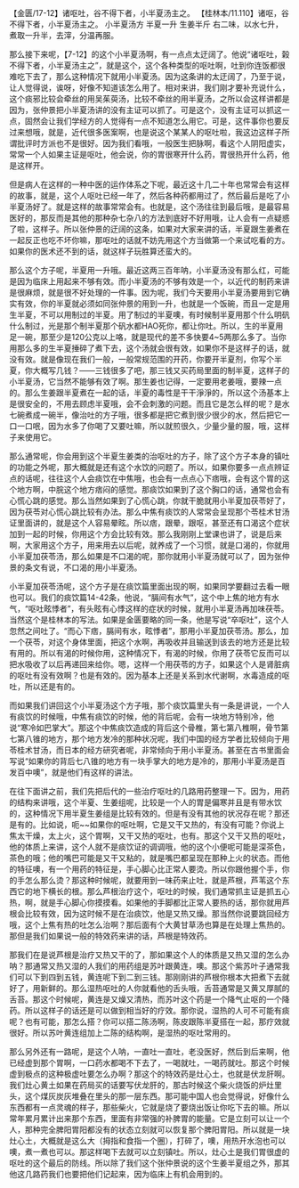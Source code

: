 【金匮/17-12】诸呕吐，谷不得下者，小半夏汤主之。
【桂林本/11.110】诸呕，谷不得下者，小半夏汤主之。
小半夏汤方
半夏一升 生姜半斤
右二味，以水七升，煮取一升半，去滓，分温再服。

那么接下来呢，【7-12】的这个小半夏汤啊，有一点点太迂阔了。他说“诸呕吐，榖不得下者，小半夏汤主之”，就是这个，这个各种类型的呕吐啊，吐到你连饭都很难吃下去了，那么这种情况下就用小半夏汤。因为这条讲的太迂阔了，乃至于说，让人觉得说，诶呀，好像不知道该怎么用了。相对来讲，我们刚才要补充说什么，这个痰邪比较会牵丝的用吴茱萸汤，比较不牵丝的用半夏汤，之所以会这样讲都是因为，张仲景把小半夏汤讲的没有主证可以抓了。可是这个，没有主证可以抓这一点，固然会让我们学经方的人觉得有一点不知道怎么用它。可是，这件事你也要反过来想哦，就是，近代很多医案啊，也是说这个某某人的呕吐啦，我这边这样子所谓批评时方派也不是很好。因为我们看哦，一般医生把脉啊，看这个人阴阳虚实，常常一个人如果主证是呕吐，他会说，你的胃很寒开什么药，胃很热开什么药，他是这样开。

但是病人在这样的一种中医的运作体系之下呢，最近这十几二十年也常常会有这样的故事，就是，这个人呕吐已经一年了，然后各种药都用过了，然后最后是吃了小半夏汤好了。就是这样的故事常常会有。也就是，这个汤往往到最后哦，是最容易医好的，那反而是其他的那种杂七杂八的方法到底好不好用哦，让人会有一点疑惑了啦，这样子。所以张仲景的迂阔的这条，如果对大家来讲的话，半夏跟生姜煮在一起反正也吃不坏你嘛，那呕吐的话就不妨先用这个方当做第一个来试吃看的方。如果你的医术还不到的话，就这样子玩胜算还蛮大的。

那么这个方子呢，半夏用一升哦。最近这两三百年呐，小半夏汤没有那么红，可能是因为临床上用起来不够有效。而小半夏汤的不够有效是一个，以近代的制药来讲是很麻烦，就是很不好处理的一件事。因为呢，我们今天要用小半夏汤要用到它确实有效，你的半夏就必须如同张仲景的用到一升，也就是一个饭碗，而且一定是用生半夏，不可以用制过的半夏。用了制过的半夏噢，有时候制半夏用那个什么明矾什么制过，光是那个制半夏那个矾水都HAO死你，都让你吐。所以，生的半夏用足一碗，那至少是120公克以上咯，就是现代的差不多快要4~5两那么多了。当你用那么多的生半夏捶碎了煮下去，这个汤就会很有效，如果你不是这样子的话，就没有效。就是像现在我们一般，一般常规范围的开药，你要开半夏剂，你写个半夏，你大概写几钱？——三钱很多了吧，那三钱又买药局里面的制半夏，这样子的小半夏汤，它当然不能够有效了啊。那生姜也记得，一定要用老姜哦，要辣一点的。那么生姜跟半夏煮在一起的话，半夏的毒性是干干淨淨的，所以这个汤基本上是很安全的，不用去顾虑半夏哦，会不会刺激的问题。而且它是怎么样的呢？是水七碗煮成一碗半，像治吐的方子哦，很多都是把它煮到很少很少的水，然后把它一口一口呡，因为水多了你喝了又要吐嘛，所以就煎很久，少量少量的服，哦，这样子来使用它。

那么通常呢，你会用到这个半夏生姜类的治呕吐的方子，除了这个方子本身的镇吐的功能之外呢，那大概就是还有这个水饮的问题了。所以，如果你要多一点点辨证点的话呢，往往这个人会痰饮在中焦哦，也会有一点点心下痞哦，会有这个胃的这个地方啊，中脘这个地方痞闷的感觉。那痰饮如果到了这个胸口的话，通常也会有心慌心跳的感觉。那么当然如果到了心慌心跳，你就干脆就用小半夏加茯苓好了，因为茯苓对心慌心跳比较有办法。那么中焦有痰饮的人常常会呈现那个苓桂术甘汤证里面讲的，就是这个人容易晕眩。所以痞，跟晕，跟呕，甚至还有口渴这个症状加到一起的时候，你用这个方会比较有效。那么我刚刚上堂课也讲了，说是后来啊，大家用这个方子，用来用去以后呢，就养成了一个习惯，就是口渴的，你就用小半夏加茯苓汤，那么如果是不口渴的呢，那你就用小半夏汤就可以了，因为张仲景的条文有说，不口渴的用小半夏汤。

小半夏加茯苓汤呢，这个方子是在痰饮篇里面出现的啊，如果同学要翻过去看一眼也可以。我们的痰饮篇14-42条，他说，“膈间有水气”，这个中上焦的地方有水气，“呕吐眩悸者”，有头眩有心悸这样的症状的时候，就用小半夏汤再加味茯苓。当然这个是桂林本的写法。如果是金匮要略的同一条，他是写说“卒呕吐”，这个人忽然之间吐了。“而心下痞，膈间有水，眩悸者”，那用小半夏加茯苓汤。那么，加一个茯苓，对这个身体里面，把这个水啊，再吸收并且输送到该去的地方还是比较有用的。所以有渴的时候你用，这种情况下，有渴的时候，你用了茯苓它反而可以把水吸收了以后再递回来给你。嗯，这样一个用茯苓的方子，如果这个人是肾脏病的呕吐有没有效啊？也是有效的。因为基本上还是关系到水代谢啊，水毒造成的呕吐，所以还是有的。

而如果我们讲回这个小半夏汤这个方子哦，那个痰饮篇里头有一条是讲说，一个人有痰饮的时候哦，中焦有痰饮的时候，他的背后呢，会有一块地方特别冷，他说“寒冷如巴掌大”。那这个中焦痰饮造成的背后这个骨椎，第七第八椎啊，骨节第七第八锥的地方，那个地方发冷的那种状况呢，我们中国的经方学者比较倾向于用苓桂术甘汤，而日本的经方研究者呢，非常倾向于用小半夏汤。甚至在古书里面会写说“如果你的背后七八锥的地方有一块手掌大的地方是冷的，那用小半夏汤是百发百中噢”，就是他们有这样的讲法。

在往下面讲之前，我们先把后代的一些治疗呕吐的几路用药整理一下。因为，用药的结构来讲哦，这个半夏、生姜组呢，比较是一个人的胃是偏寒并且是有带水饮的，这种情况下用半夏生姜组是比较有效的。但是有没有其他的状况存在呢？那还是有的。比如说，呃~~如果你的呕吐啊，它是又干又热的，有没有可能？你说上焦太干燥，太上火，这个胃啊，又干又热的呕吐，也有。那这个又干又热的呕吐，他的体质上来讲，这个人就不是痰饮证的调调哦，他的这个小便呢可能是深茶色，茶色的哦；他的嘴巴可能是又干又粘的，就是嘴巴都呈现在那种上火的状态。而他的特征噢，有一个用药的特征是，手心脚心比正常人要烫。所以你跟他握个手，你的手怎么那么烫？那这种时候呢，就要用到一味药来止吐，就是芦根，芦苇这个东西它的地下横长的根。那么芦根治疗这个，呕吐的时候，我们通常抓主证是抓五心热，啊，就是手心脚心你摸摸看。如果他的手脚都比正常人要热的话，那你就用芦根会比较有效，因为这时候不是在治痰饮，他是又热又燥。那当然你说要跳回经方哦，这个上焦有热的吐怎么治啊？那后面有个大黄甘草汤也算是在处理上焦热的。那但是我们如果说一般的特效药来讲的话，芦根是特效药。

那我们在是说芦根是治疗又热又干的了，那如果这个人的体质是又热又湿的怎么办呐？那通常又热又湿的人我们的用药组是苏叶跟黄连，噢。那这个紫苏叶子通常我们可以下到四到五钱，黄连呢下到二到三钱。那刚刚讲的芦根你根本大把煮下去就好了，用新鲜的。那么湿热呕吐的人你就看他的舌头哦，舌苔通常是又黄又厚腻的舌苔。那这个时候呢，黄连是又燥又清热，而苏叶这个药是一个降气止呕的一个降药。所以这样子的话还是可以做到相当好的疗效。那你说，湿热的人可不可能有痰呢？也有可能，那怎么搭？你可以搭二陈汤啊，陈皮跟陈半夏搭在一起，那疗效就很好。所以苏叶黄连组加上二陈的结构啊，是湿热的呕吐常用的。

那么另外还有一路呢，是这个人呐，一直吐一直吐，老没医好，然后到后来啊，他已经虚到那个胃啊，一口药水都喝不下去了，一喝就吐，一喝药就吐。那这个时候虚到极点的这种极虚吐要怎么办啊？那这个的特效药是灶心土，也就是伏龙肝啊。我们灶心黄土如果在药局买的话要写伏龙肝的，那古时候这个柴火烧饭的炉灶里头，这个煤灰炭灰堆叠在里头的那一层东西。那可能中国人也会觉得说，好像什么东西都有一点灵魂的样子，那些柴火，它就是烧了要烧出饭让你吃下去的嘛。所以常年累月累计出来那个东西，里面有非常强的补脾胃的能量。它是立刻可以让一个人，那种完全脾阳胃阳都没有的状态立刻就可以恢复那个脾阳胃阳。所以就是一块灶心土，大概就是这么大（拇指和食指一个圈），打碎了，噢，用热开水泡也可以噢，煮一煮也可以。那这样喝下去就可以立刻镇吐。所以，灶心土是我们胃很虚的呕吐的这个最后的防线。所以除了我们这个张仲景说的这个生姜半夏组之外，那其他这几路药我们也要把他们记起来，因为临床上有机会用到的。
